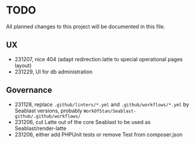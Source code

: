 # TODO
All planned changes to this project will be documented in this file.

## UX
- 231207, nice 404 (adapt redirection.latte to special operational pages layout)
- 231229, UI for db administration

## Governance
- 231128, replace `.github/linters/*.yml` and `.github/workflows/*.yml` by Seablast versions, probably `WorkOfStan/Seablast-github/.github/workflows/`
- 231206, cut Latte out of the core Seablast to be used as Seablast/render-latte
- 231206, either add PHPUnit tests or remove Test from composer.json
